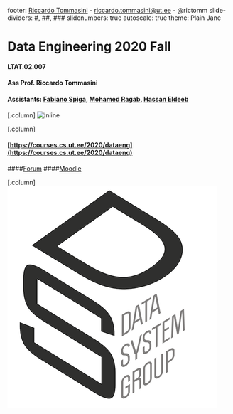 footer:  [Riccardo Tommasini](http://rictomm.me) - riccardo.tommasini@ut.ee - @rictomm 
slide-dividers: #, ##, ###
slidenumbers: true
autoscale: true
theme: Plain Jane

# Data Engineering 2020 Fall
#### LTAT.02.007
#### Ass Prof. Riccardo Tommasini
#### Assistants: [Fabiano Spiga](mailto:),  [Mohamed Ragab](mailto:mohamed.ragab@ut.ee),  [Hassan Eldeeb](mailto:hassan.eldeeb@ut.ee)

[.column]
![inline](https://upload.wikimedia.org/wikipedia/en/3/39/Tartu_%C3%9Clikool_logo.svg)

[.column]
#### [https://courses.cs.ut.ee/2020/dataeng](https://courses.cs.ut.ee/2020/dataeng)
####[Forum](https://piazza.com/ut.ee/fall2020/ltat02007/home) 
####[Moodle](https://moodle.ut.ee/course/view.php?id=10457)

[.column]
![inline](./attachments/logo_dsg_vettoriale.png) 

